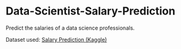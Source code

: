 # Data-Scientist-Salary-Prediction

Predict the salaries of a data science professionals.

Dataset used: [Salary Prediction (Kaggle)](https://www.kaggle.com/datasets/thedevastator/jobs-dataset-from-glassdoor/code?select=salary_data_cleaned.csv)
